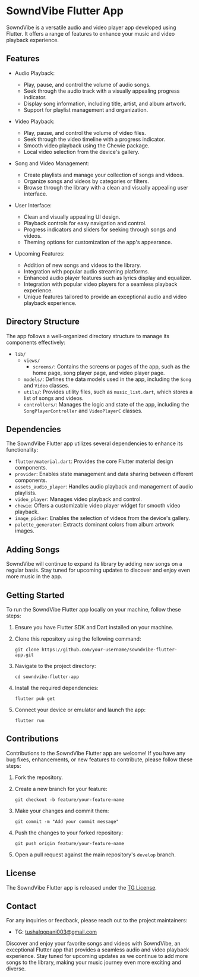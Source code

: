 # SowndVibe Flutter App

SowndVibe is a versatile audio and video player app developed using Flutter. It offers a range of features to enhance your music and video playback experience. 

## Features

- Audio Playback:
  - Play, pause, and control the volume of audio songs.
  - Seek through the audio track with a visually appealing progress indicator.
  - Display song information, including title, artist, and album artwork.
  - Support for playlist management and organization.

- Video Playback:
  - Play, pause, and control the volume of video files.
  - Seek through the video timeline with a progress indicator.
  - Smooth video playback using the Chewie package.
  - Local video selection from the device's gallery.

- Song and Video Management:
  - Create playlists and manage your collection of songs and videos.
  - Organize songs and videos by categories or filters.
  - Browse through the library with a clean and visually appealing user interface.

- User Interface:
  - Clean and visually appealing UI design.
  - Playback controls for easy navigation and control.
  - Progress indicators and sliders for seeking through songs and videos.
  - Theming options for customization of the app's appearance.

- Upcoming Features:
  - Addition of new songs and videos to the library.
  - Integration with popular audio streaming platforms.
  - Enhanced audio player features such as lyrics display and equalizer.
  - Integration with popular video players for a seamless playback experience.
  - Unique features tailored to provide an exceptional audio and video playback experience.

## Directory Structure

The app follows a well-organized directory structure to manage its components effectively:

- `lib/`
  - `views/`
    - `screens/`: Contains the screens or pages of the app, such as the home page, song player page, and video player page.
  - `models/`: Defines the data models used in the app, including the `Song` and `Video` classes.
  - `utils/`: Provides utility files, such as `music_list.dart`, which stores a list of songs and videos.
  - `controllers/`: Manages the logic and state of the app, including the `SongPlayerController` and `VideoPlayerC` classes.

## Dependencies

The SowndVibe Flutter app utilizes several dependencies to enhance its functionality:

- `flutter/material.dart`: Provides the core Flutter material design components.
- `provider`: Enables state management and data sharing between different components.
- `assets_audio_player`: Handles audio playback and management of audio playlists.
- `video_player`: Manages video playback and control.
- `chewie`: Offers a customizable video player widget for smooth video playback.
- `image_picker`: Enables the selection of videos from the device's gallery.
- `palette_generator`: Extracts dominant colors from album artwork images.

## Adding Songs

SowndVibe will continue to expand its library by adding new songs on a regular basis. Stay tuned for upcoming updates to discover and enjoy even more music in the app.

## Getting Started

To run the SowndVibe Flutter app locally on your machine, follow these steps:

1. Ensure you have Flutter SDK and Dart installed on your machine.

2. Clone this repository using the following command:
   ```
   git clone https://github.com/your-username/sowndvibe-flutter-app.git
   ```

3. Navigate to the project directory:
   ```
   cd sowndvibe-flutter-app
   ```

4. Install the required dependencies:
   ```
   flutter pub get
   ```

5. Connect your device or emulator and launch the app:
   ```
   flutter run
   ```

## Contributions

Contributions to the SowndVibe Flutter app are welcome! If you have any bug fixes, enhancements, or new features to contribute, please follow these steps:

1. Fork the repository.

2. Create a new branch for your feature:
   ```
   git checkout -b feature/your-feature-name
   ```

3. Make your changes and commit them:
   ```
   git commit -m "Add your commit message"
   ```

4. Push the changes to your forked repository:
   ```
   git push origin feature/your-feature-name
   ```

5. Open a pull request against the main repository's `develop` branch.

## License

The SowndVibe Flutter app is released under the [TG License](LICENSE).

## Contact

For any inquiries or feedback, please reach out to the project maintainers:

- TG: tushalgopani003@gmail.com

Discover and enjoy your favorite songs and videos with SowndVibe, an exceptional Flutter app that provides a seamless audio and video playback experience. Stay tuned for upcoming updates as we continue to add more songs to the library, making your music journey even more exciting and diverse.
